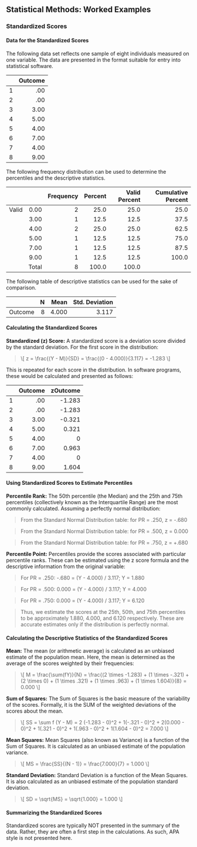 ## Statistical Methods: Worked Examples

### Standardized Scores

#### Data for the Standardized Scores

The following data set reflects one sample of eight individuals measured on one variable. The data are presented in the format suitable for entry into statistical software.

|     | Outcome |
|-----|--------:|
| 1   | .00     |
| 2   | .00     |
| 3   | 3.00    |
| 4   | 5.00    |
| 5   | 4.00    |
| 6   | 7.00    |
| 7   | 4.00    |
| 8   | 9.00    |

The following frequency distribution can be used to determine the percentiles and the descriptive statistics.

|  |      | Frequency | Percent | Valid Percent | Cumulative Percent |
|-------|----------:|--------:|--------------:|-------------------:|------:|
| Valid | 0.00      | 2       | 25.0          | 25.0               | 25.0  |
|       | 3.00      | 1       | 12.5          | 12.5               | 37.5  |
|       | 4.00      | 2       | 25.0          | 25.0               | 62.5  |
|       | 5.00      | 1       | 12.5          | 12.5               | 75.0  |
|       | 7.00      | 1       | 12.5          | 12.5               | 87.5  |
|       | 9.00      | 1       | 12.5          | 12.5               | 100.0 |
|       | Total     | 8       | 100.0         | 100.0              |       |

The following table of descriptive statistics can be used for the sake of comparison.

|         | N   | Mean  | Std. Deviation |
|---------|----:|------:|---------------:|
| Outcome | 8   | 4.000 | 3.117          |

#### Calculating the Standardized Scores

**Standardized (z) Score:** A standardized score is a deviation score divided by the standard deviation. For the first score in the distribution:

> \\[ z = \frac{(Y - M)}{SD} = \frac{(0 - 4.000)}{3.117} = -1.283 \\]

This is repeated for each score in the distribution. In software programs, these would be calculated and presented as follows:

|     | Outcome | zOutcome |
|-----|--------:|---------:|
| 1   | .00     | -1.283   |
| 2   | .00     | -1.283   |
| 3   | 3.00    | -0.321   |
| 4   | 5.00    | 0.321    |
| 5   | 4.00    | 0        |
| 6   | 7.00    | 0.963    |
| 7   | 4.00    | 0        |
| 8   | 9.00    | 1.604    |

#### Using Standardized Scores to Estimate Percentiles

**Percentile Rank:** The 50th percentile (the Median) and the 25th and 75th percentiles (collectively known as the Interquartile Range) are the most commonly calculated. Assuming a perfectly normal distribution:

> From the Standard Normal Distribution table: for PR = .250, z = -.680

> From the Standard Normal Distribution table: for PR = .500, z = 0.000

> From the Standard Normal Distribution table: for PR = .750, z = +.680

**Percentile Point:** Percentiles provide the scores associated with particular percentile ranks. These can be estimated using the z score formula and the descriptive information from the original variable:

> For PR = .250: -.680 = (Y - 4.000) / 3.117; Y = 1.880

> For PR = .500: 0.000 = (Y - 4.000) / 3.117; Y = 4.000

> For PR = .750: 0.000 = (Y - 4.000) / 3.117; Y = 6.120

> Thus, we estimate the scores at the 25th, 50th, and 75th percentiles to be approximately 1.880, 4.000, and 6.120 respectively. These are accurate estimates only if the distribution is perfectly normal.

#### Calculating the Descriptive Statistics of the Standardized Scores

**Mean:** The mean (or arithmetic average) is calculated as an unbiased estimate of the population mean. Here, the mean is determined as the average of the scores weighted by their frequencies:

> \\[ M = \frac{\sum(fY)}{N} = \frac{(2 \times -1.283) + (1 \times -.321) + (2 \times 0) + (1 \times .321) + (1 \times .963) + (1 \times 1.604)}{8} = 0.000 \\]

**Sum of Squares:** The Sum of Squares is the basic measure of the variability of the scores. Formally, it is the SUM of the weighted deviations of the scores about the mean.

> \\[ SS = \sum f (Y - M) = 2 (-1.283 - 0)^2 + 1(-.321 - 0)^2 + 2(0.000 - 0)^2 + 1(.321 - 0)^2 + 1(.963 - 0)^2 + 1(1.604 - 0)^2 = 7.000 \\]

**Mean Squares:** Mean Squares (also known as Variance) is a function of the Sum of Squares. It is calculated as an unbiased estimate of the population variance.

> \\[ MS = \frac{SS}{(N - 1)} = \frac{7.000}{7} = 1.000 \\]

**Standard Deviation:** Standard Deviation is a function of the Mean Squares. It is also calculated as an unbiased estimate of the population
standard deviation.

> \\[ SD = \sqrt{MS} = \sqrt{1.000} = 1.000 \\]

#### Summarizing the Standardized Scores

Standardized scores are typically NOT presented in the summary of the data. Rather, they are often a first step in the calculations. As such, APA style is not presented here.
